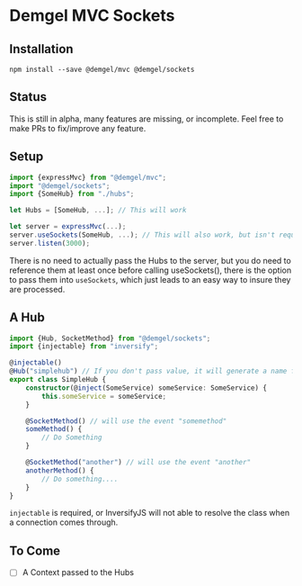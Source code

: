 # Demgel MVC Sockets

## Installation

```
npm install --save @demgel/mvc @demgel/sockets
```

## Status
This is still in alpha, many features are missing, or incomplete. Feel free to make PRs to fix/improve any feature.
## Setup

``` typescript
import {expressMvc} from "@demgel/mvc";
import "@demgel/sockets";
import {SomeHub} from "./hubs";

let Hubs = [SomeHub, ...]; // This will work

let server = expressMvc(...);
server.useSockets(SomeHub, ...); // This will also work, but isn't required to pass in the HUBs (the call is required)
server.listen(3000);
```

There is no need to actually pass the Hubs to the server, but you do need to reference them at least once before calling useSockets(), there is the option to pass them into `useSockets`, which just leads to an easy way to insure they are processed.

## A Hub

``` typescript
import {Hub, SocketMethod} from "@demgel/sockets";
import {injectable} from "inversify";

@injectable()
@Hub("simplehub") // If you don't pass value, it will generate a name for you
export class SimpleHub {
    constructor(@inject(SomeService) someService: SomeService) {
        this.someService = someService;
    }

    @SocketMethod() // will use the event "somemethod"
    someMethod() {
        // Do Something
    }

    @SocketMethod("another") // will use the event "another"
    anotherMethod() {
        // Do something....
    }
}
```

`injectable` is required, or InversifyJS will not able to resolve the class when a connection comes through.

## To Come

- [ ] A Context passed to the Hubs